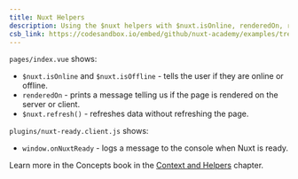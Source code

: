 ```yaml
---
title: Nuxt Helpers
description: Using the $nuxt helpers with $nuxt.isOnline, renderedOn, refresh(), onNuxtReady
csb_link: https://codesandbox.io/embed/github/nuxt-academy/examples/tree/master/miscellaneous/nuxt-helpers?fontsize=14&hidenavigation=1&theme=dark&view=editor
---
```


<example-intro></example-intro>

`pages/index.vue` shows:

- `$nuxt.isOnline` and `$nuxt.isOffline` - tells the user if they are online or offline.
- `renderedOn` - prints a message telling us if the page is rendered on the server or client.
- `$nuxt.refresh()` - refreshes data without refreshing the page.

`plugins/nuxt-ready.client.js` shows:

- `window.onNuxtReady` - logs a message to the console when Nuxt is ready.

<alert type="next">

Learn more in the Concepts book in the [Context and Helpers](/docs/2.x/concepts/context-helpers#helpers) chapter.

</alert>

<code-sandbox :src="csb_link"></code-sandbox>
